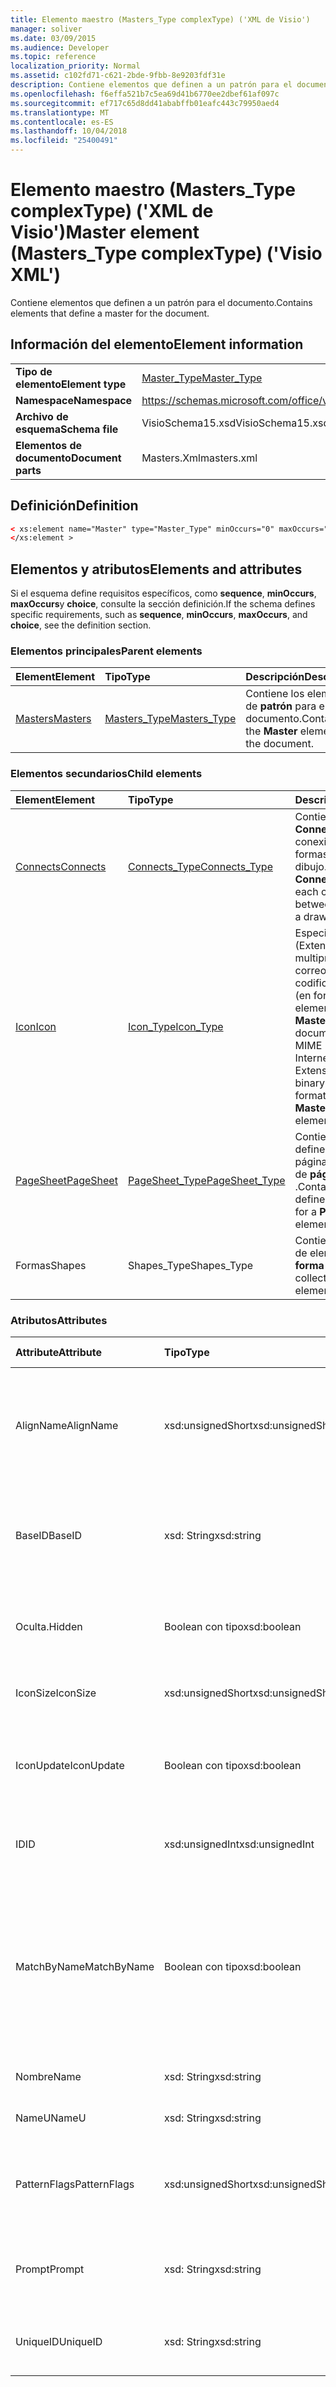 ```yaml
---
title: Elemento maestro (Masters_Type complexType) ('XML de Visio')
manager: soliver
ms.date: 03/09/2015
ms.audience: Developer
ms.topic: reference
localization_priority: Normal
ms.assetid: c102fd71-c621-2bde-9fbb-8e9203fdf31e
description: Contiene elementos que definen a un patrón para el documento.
ms.openlocfilehash: f6effa521b7c5ea69d41b6770ee2dbef61af097c
ms.sourcegitcommit: ef717c65d8dd41ababffb01eafc443c79950aed4
ms.translationtype: MT
ms.contentlocale: es-ES
ms.lasthandoff: 10/04/2018
ms.locfileid: "25400491"
---
```

# <a name="master-element-masterstype-complextype-visio-xml"></a><span data-ttu-id="a2016-103">Elemento maestro (Masters_Type complexType) ('XML de Visio')</span><span class="sxs-lookup"><span data-stu-id="a2016-103">Master element (Masters_Type complexType) ('Visio XML')</span></span>

<span data-ttu-id="a2016-104">Contiene elementos que definen a un patrón para el documento.</span><span class="sxs-lookup"><span data-stu-id="a2016-104">Contains elements that define a master for the document.</span></span>
  
## <a name="element-information"></a><span data-ttu-id="a2016-105">Información del elemento</span><span class="sxs-lookup"><span data-stu-id="a2016-105">Element information</span></span>

|||
|:-----|:-----|
|<span data-ttu-id="a2016-106">**Tipo de elemento**</span><span class="sxs-lookup"><span data-stu-id="a2016-106">**Element type**</span></span> <br/> |[<span data-ttu-id="a2016-107">Master_Type</span><span class="sxs-lookup"><span data-stu-id="a2016-107">Master_Type</span></span>](master_type-complextypevisio-xml.md) <br/> |
|<span data-ttu-id="a2016-108">**Namespace**</span><span class="sxs-lookup"><span data-stu-id="a2016-108">**Namespace**</span></span> <br/> |https://schemas.microsoft.com/office/visio/2012/main  <br/> |
|<span data-ttu-id="a2016-109">**Archivo de esquema**</span><span class="sxs-lookup"><span data-stu-id="a2016-109">**Schema file**</span></span> <br/> |<span data-ttu-id="a2016-110">VisioSchema15.xsd</span><span class="sxs-lookup"><span data-stu-id="a2016-110">VisioSchema15.xsd</span></span>  <br/> |
|<span data-ttu-id="a2016-111">**Elementos de documento**</span><span class="sxs-lookup"><span data-stu-id="a2016-111">**Document parts**</span></span> <br/> |<span data-ttu-id="a2016-112">Masters.Xml</span><span class="sxs-lookup"><span data-stu-id="a2016-112">masters.xml</span></span>  <br/> |
   
## <a name="definition"></a><span data-ttu-id="a2016-113">Definición</span><span class="sxs-lookup"><span data-stu-id="a2016-113">Definition</span></span>

```XML
< xs:element name="Master" type="Master_Type" minOccurs="0" maxOccurs="unbounded" >
</xs:element >
```

## <a name="elements-and-attributes"></a><span data-ttu-id="a2016-114">Elementos y atributos</span><span class="sxs-lookup"><span data-stu-id="a2016-114">Elements and attributes</span></span>

<span data-ttu-id="a2016-115">Si el esquema define requisitos específicos, como **sequence**, **minOccurs**, **maxOccurs**y **choice**, consulte la sección definición.</span><span class="sxs-lookup"><span data-stu-id="a2016-115">If the schema defines specific requirements, such as **sequence**, **minOccurs**, **maxOccurs**, and **choice**, see the definition section.</span></span> 
  
### <a name="parent-elements"></a><span data-ttu-id="a2016-116">Elementos principales</span><span class="sxs-lookup"><span data-stu-id="a2016-116">Parent elements</span></span>

|<span data-ttu-id="a2016-117">**Element**</span><span class="sxs-lookup"><span data-stu-id="a2016-117">**Element**</span></span>|<span data-ttu-id="a2016-118">**Tipo**</span><span class="sxs-lookup"><span data-stu-id="a2016-118">**Type**</span></span>|<span data-ttu-id="a2016-119">**Descripción**</span><span class="sxs-lookup"><span data-stu-id="a2016-119">**Description**</span></span>|
|:-----|:-----|:-----|
|[<span data-ttu-id="a2016-120">Masters</span><span class="sxs-lookup"><span data-stu-id="a2016-120">Masters</span></span>](masters-elementvisio-xml.md) <br/> |[<span data-ttu-id="a2016-121">Masters_Type</span><span class="sxs-lookup"><span data-stu-id="a2016-121">Masters_Type</span></span>](masters_type-complextypevisio-xml.md) <br/> |<span data-ttu-id="a2016-122">Contiene los elementos de **patrón** para el documento.</span><span class="sxs-lookup"><span data-stu-id="a2016-122">Contains the **Master** elements for the document.</span></span>  <br/> |
   
### <a name="child-elements"></a><span data-ttu-id="a2016-123">Elementos secundarios</span><span class="sxs-lookup"><span data-stu-id="a2016-123">Child elements</span></span>

|<span data-ttu-id="a2016-124">**Element**</span><span class="sxs-lookup"><span data-stu-id="a2016-124">**Element**</span></span>|<span data-ttu-id="a2016-125">**Tipo**</span><span class="sxs-lookup"><span data-stu-id="a2016-125">**Type**</span></span>|<span data-ttu-id="a2016-126">**Descripción**</span><span class="sxs-lookup"><span data-stu-id="a2016-126">**Description**</span></span>|
|:-----|:-----|:-----|
|[<span data-ttu-id="a2016-127">Connects</span><span class="sxs-lookup"><span data-stu-id="a2016-127">Connects</span></span>](connects-element-pagecontents_type-complextypevisio-xml.md) <br/> |[<span data-ttu-id="a2016-128">Connects_Type</span><span class="sxs-lookup"><span data-stu-id="a2016-128">Connects_Type</span></span>](connects_type-complextypevisio-xml.md) <br/> |<span data-ttu-id="a2016-129">Contiene un elemento **Connect** para cada conexión entre dos formas de un dibujo.</span><span class="sxs-lookup"><span data-stu-id="a2016-129">Contains a **Connect** element for each connection between two shapes in a drawing.</span></span>  <br/> |
|[<span data-ttu-id="a2016-130">Icon</span><span class="sxs-lookup"><span data-stu-id="a2016-130">Icon</span></span>](icon-element-master_type-complextypevisio-xml.md) <br/> |[<span data-ttu-id="a2016-131">Icon_Type</span><span class="sxs-lookup"><span data-stu-id="a2016-131">Icon_Type</span></span>](icon_type-complextypevisio-xml.md) <br/> |<span data-ttu-id="a2016-132">Especifica que un MIME (Extensiones multipropósito de correo Internet) codificado binario icono (en formato .ico) de un elemento **Master** o **MasterShortcut** en un documento.</span><span class="sxs-lookup"><span data-stu-id="a2016-132">Specifies a MIME (Multipurpose Internet Mail Extensions) encoded binary icon (in .ico format) for a **Master** or **MasterShortcut** element in a document.</span></span>  <br/> |
|[<span data-ttu-id="a2016-133">PageSheet</span><span class="sxs-lookup"><span data-stu-id="a2016-133">PageSheet</span></span>](pagesheet-element-master_type-complextypevisio-xml.md) <br/> |[<span data-ttu-id="a2016-134">PageSheet_Type</span><span class="sxs-lookup"><span data-stu-id="a2016-134">PageSheet_Type</span></span>](pagesheet_type-complextypevisio-xml.md) <br/> |<span data-ttu-id="a2016-135">Contiene elementos que definen la hoja de página de un elemento de **página** o del **patrón** .</span><span class="sxs-lookup"><span data-stu-id="a2016-135">Contains elements that define the page sheet for a **Page** or **Master** element.</span></span>  <br/> |
|<span data-ttu-id="a2016-136">Formas</span><span class="sxs-lookup"><span data-stu-id="a2016-136">Shapes</span></span>  <br/> |<span data-ttu-id="a2016-137">Shapes_Type</span><span class="sxs-lookup"><span data-stu-id="a2016-137">Shapes_Type</span></span>  <br/> |<span data-ttu-id="a2016-138">Contiene una colección de elementos de la **forma** .</span><span class="sxs-lookup"><span data-stu-id="a2016-138">Contains a collection of **Shape** elements.</span></span>  <br/> |
   
### <a name="attributes"></a><span data-ttu-id="a2016-139">Atributos</span><span class="sxs-lookup"><span data-stu-id="a2016-139">Attributes</span></span>

|<span data-ttu-id="a2016-140">**Attribute**</span><span class="sxs-lookup"><span data-stu-id="a2016-140">**Attribute**</span></span>|<span data-ttu-id="a2016-141">**Tipo**</span><span class="sxs-lookup"><span data-stu-id="a2016-141">**Type**</span></span>|<span data-ttu-id="a2016-142">**Obligatorio**</span><span class="sxs-lookup"><span data-stu-id="a2016-142">**Required**</span></span>|<span data-ttu-id="a2016-143">**Descripción**</span><span class="sxs-lookup"><span data-stu-id="a2016-143">**Description**</span></span>|<span data-ttu-id="a2016-144">**Valores posibles**</span><span class="sxs-lookup"><span data-stu-id="a2016-144">**Possible values**</span></span>|
|:-----|:-----|:-----|:-----|:-----|
|<span data-ttu-id="a2016-145">AlignName</span><span class="sxs-lookup"><span data-stu-id="a2016-145">AlignName</span></span>  <br/> |<span data-ttu-id="a2016-146">xsd:unsignedShort</span><span class="sxs-lookup"><span data-stu-id="a2016-146">xsd:unsignedShort</span></span>  <br/> |<span data-ttu-id="a2016-147">opcional</span><span class="sxs-lookup"><span data-stu-id="a2016-147">optional</span></span>  <br/> |<span data-ttu-id="a2016-148">Especifica si el texto del patrón en la ventana de galería de símbolos está alineado a la izquierda, derecha, o centro.</span><span class="sxs-lookup"><span data-stu-id="a2016-148">Specifies whether the master's text in the stencil window is aligned left, right, or center.</span></span>  <br/> |<span data-ttu-id="a2016-149">Valores del tipo xsd:unsignedShort.</span><span class="sxs-lookup"><span data-stu-id="a2016-149">Values of the xsd:unsignedShort type.</span></span>  <br/> |
|<span data-ttu-id="a2016-150">BaseID</span><span class="sxs-lookup"><span data-stu-id="a2016-150">BaseID</span></span>  <br/> |<span data-ttu-id="a2016-151">xsd: String</span><span class="sxs-lookup"><span data-stu-id="a2016-151">xsd:string</span></span>  <br/> |<span data-ttu-id="a2016-152">opcional</span><span class="sxs-lookup"><span data-stu-id="a2016-152">optional</span></span>  <br/> |<span data-ttu-id="a2016-153">Un GUID (identificador único global) que identifica al patrón de a través de documentos.</span><span class="sxs-lookup"><span data-stu-id="a2016-153">A GUID (globally unique identifier) that identifies the master across documents.</span></span>  <br/> |<span data-ttu-id="a2016-154">Valores del tipo XSD: String.</span><span class="sxs-lookup"><span data-stu-id="a2016-154">Values of the xsd:string type.</span></span>  <br/> |
|<span data-ttu-id="a2016-155">Oculta.</span><span class="sxs-lookup"><span data-stu-id="a2016-155">Hidden</span></span>  <br/> |<span data-ttu-id="a2016-156">Boolean con tipo</span><span class="sxs-lookup"><span data-stu-id="a2016-156">xsd:boolean</span></span>  <br/> |<span data-ttu-id="a2016-157">opcional</span><span class="sxs-lookup"><span data-stu-id="a2016-157">optional</span></span>  <br/> |<span data-ttu-id="a2016-158">Especifica si el patrón está oculta en la interfaz de usuario.</span><span class="sxs-lookup"><span data-stu-id="a2016-158">Specifies whether the master is hidden in the user interface.</span></span>  <br/> |<span data-ttu-id="a2016-159">Valores del tipo Boolean con tipo.</span><span class="sxs-lookup"><span data-stu-id="a2016-159">Values of the xsd:boolean type.</span></span>  <br/> |
|<span data-ttu-id="a2016-160">IconSize</span><span class="sxs-lookup"><span data-stu-id="a2016-160">IconSize</span></span>  <br/> |<span data-ttu-id="a2016-161">xsd:unsignedShort</span><span class="sxs-lookup"><span data-stu-id="a2016-161">xsd:unsignedShort</span></span>  <br/> |<span data-ttu-id="a2016-162">opcional</span><span class="sxs-lookup"><span data-stu-id="a2016-162">optional</span></span>  <br/> |<span data-ttu-id="a2016-163">El tamaño del icono del elemento.</span><span class="sxs-lookup"><span data-stu-id="a2016-163">The size of the element's icon.</span></span>  <br/> |<span data-ttu-id="a2016-164">Valores del tipo xsd:unsignedShort.</span><span class="sxs-lookup"><span data-stu-id="a2016-164">Values of the xsd:unsignedShort type.</span></span>  <br/> |
|<span data-ttu-id="a2016-165">IconUpdate</span><span class="sxs-lookup"><span data-stu-id="a2016-165">IconUpdate</span></span>  <br/> |<span data-ttu-id="a2016-166">Boolean con tipo</span><span class="sxs-lookup"><span data-stu-id="a2016-166">xsd:boolean</span></span>  <br/> |<span data-ttu-id="a2016-167">opcional</span><span class="sxs-lookup"><span data-stu-id="a2016-167">optional</span></span>  <br/> |<span data-ttu-id="a2016-168">Especifica si el icono se genera automáticamente a partir del patrón directamente.</span><span class="sxs-lookup"><span data-stu-id="a2016-168">Specifies whether the icon is automatically generated from the master itself.</span></span>  <br/> |<span data-ttu-id="a2016-169">Valores del tipo Boolean con tipo.</span><span class="sxs-lookup"><span data-stu-id="a2016-169">Values of the xsd:boolean type.</span></span>  <br/> |
|<span data-ttu-id="a2016-170">ID</span><span class="sxs-lookup"><span data-stu-id="a2016-170">ID</span></span>  <br/> |<span data-ttu-id="a2016-171">xsd:unsignedInt</span><span class="sxs-lookup"><span data-stu-id="a2016-171">xsd:unsignedInt</span></span>  <br/> |<span data-ttu-id="a2016-172">necesario</span><span class="sxs-lookup"><span data-stu-id="a2016-172">required</span></span>  <br/> |<span data-ttu-id="a2016-173">Identificador único del elemento dentro de su elemento primario.</span><span class="sxs-lookup"><span data-stu-id="a2016-173">The unique ID of the element within its parent element.</span></span>  <br/> |<span data-ttu-id="a2016-174">Valores del tipo xsd:unsignedInt.</span><span class="sxs-lookup"><span data-stu-id="a2016-174">Values of the xsd:unsignedInt type.</span></span>  <br/> |
|<span data-ttu-id="a2016-175">MatchByName</span><span class="sxs-lookup"><span data-stu-id="a2016-175">MatchByName</span></span>  <br/> |<span data-ttu-id="a2016-176">Boolean con tipo</span><span class="sxs-lookup"><span data-stu-id="a2016-176">xsd:boolean</span></span>  <br/> |<span data-ttu-id="a2016-177">opcional</span><span class="sxs-lookup"><span data-stu-id="a2016-177">optional</span></span>  <br/> |<span data-ttu-id="a2016-178">Determina cómo Microsoft Visio decide que si un patrón de documento ya está presente cuando una instancia de un patrón se coloca en la página de dibujo.</span><span class="sxs-lookup"><span data-stu-id="a2016-178">Determines how Microsoft Visio decides if a document master is already present when an instance of a master is dropped on the drawing page.</span></span>  <br/> |<span data-ttu-id="a2016-179">Valores del tipo Boolean con tipo.</span><span class="sxs-lookup"><span data-stu-id="a2016-179">Values of the xsd:boolean type.</span></span>  <br/> |
|<span data-ttu-id="a2016-180">Nombre</span><span class="sxs-lookup"><span data-stu-id="a2016-180">Name</span></span>  <br/> |<span data-ttu-id="a2016-181">xsd: String</span><span class="sxs-lookup"><span data-stu-id="a2016-181">xsd:string</span></span>  <br/> |<span data-ttu-id="a2016-182">opcional</span><span class="sxs-lookup"><span data-stu-id="a2016-182">optional</span></span>  <br/> |<span data-ttu-id="a2016-183">El nombre del elemento.</span><span class="sxs-lookup"><span data-stu-id="a2016-183">The name of the element.</span></span>  <br/> |<span data-ttu-id="a2016-184">Valores del tipo XSD: String.</span><span class="sxs-lookup"><span data-stu-id="a2016-184">Values of the xsd:string type.</span></span>  <br/> |
|<span data-ttu-id="a2016-185">NameU</span><span class="sxs-lookup"><span data-stu-id="a2016-185">NameU</span></span>  <br/> |<span data-ttu-id="a2016-186">xsd: String</span><span class="sxs-lookup"><span data-stu-id="a2016-186">xsd:string</span></span>  <br/> |<span data-ttu-id="a2016-187">opcional</span><span class="sxs-lookup"><span data-stu-id="a2016-187">optional</span></span>  <br/> |<span data-ttu-id="a2016-188">El nombre universal del elemento.</span><span class="sxs-lookup"><span data-stu-id="a2016-188">The universal name of the element.</span></span>  <br/> |<span data-ttu-id="a2016-189">Valores del tipo XSD: String.</span><span class="sxs-lookup"><span data-stu-id="a2016-189">Values of the xsd:string type.</span></span>  <br/> |
|<span data-ttu-id="a2016-190">PatternFlags</span><span class="sxs-lookup"><span data-stu-id="a2016-190">PatternFlags</span></span>  <br/> |<span data-ttu-id="a2016-191">xsd:unsignedShort</span><span class="sxs-lookup"><span data-stu-id="a2016-191">xsd:unsignedShort</span></span>  <br/> |<span data-ttu-id="a2016-192">opcional</span><span class="sxs-lookup"><span data-stu-id="a2016-192">optional</span></span>  <br/> |<span data-ttu-id="a2016-193">Determina si un patrón se comporta como una trama personalizada.</span><span class="sxs-lookup"><span data-stu-id="a2016-193">Determines whether a master behaves as a custom pattern.</span></span>  <br/> |<span data-ttu-id="a2016-194">Valores del tipo xsd:unsignedShort.</span><span class="sxs-lookup"><span data-stu-id="a2016-194">Values of the xsd:unsignedShort type.</span></span>  <br/> |
|<span data-ttu-id="a2016-195">Prompt</span><span class="sxs-lookup"><span data-stu-id="a2016-195">Prompt</span></span>  <br/> |<span data-ttu-id="a2016-196">xsd: String</span><span class="sxs-lookup"><span data-stu-id="a2016-196">xsd:string</span></span>  <br/> |<span data-ttu-id="a2016-197">opcional</span><span class="sxs-lookup"><span data-stu-id="a2016-197">optional</span></span>  <br/> |<span data-ttu-id="a2016-198">Sugerencia de la barra de estado y la herramienta de símbolo del sistema para el elemento.</span><span class="sxs-lookup"><span data-stu-id="a2016-198">The status bar and tool tip prompt for the element.</span></span>  <br/> |<span data-ttu-id="a2016-199">Valores del tipo XSD: String.</span><span class="sxs-lookup"><span data-stu-id="a2016-199">Values of the xsd:string type.</span></span>  <br/> |
|<span data-ttu-id="a2016-200">UniqueID</span><span class="sxs-lookup"><span data-stu-id="a2016-200">UniqueID</span></span>  <br/> |<span data-ttu-id="a2016-201">xsd: String</span><span class="sxs-lookup"><span data-stu-id="a2016-201">xsd:string</span></span>  <br/> |<span data-ttu-id="a2016-202">opcional</span><span class="sxs-lookup"><span data-stu-id="a2016-202">optional</span></span>  <br/> |<span data-ttu-id="a2016-203">Un GUID que identifica al patrón dentro del documento.</span><span class="sxs-lookup"><span data-stu-id="a2016-203">A GUID that identifies the master within the document.</span></span>  <br/> |<span data-ttu-id="a2016-204">Valores del tipo XSD: String.</span><span class="sxs-lookup"><span data-stu-id="a2016-204">Values of the xsd:string type.</span></span>  <br/> |
   


